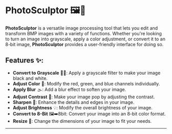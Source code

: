 # PhotoSculptor 🖼️🎨

**PhotoSculptor** is a versatile image processing tool that lets you edit and transform BMP images with a variety of functions. Whether you're looking to turn an image into grayscale, apply a color adjustment, or convert it to an 8-bit image, **PhotoSculptor** provides a user-friendly interface for doing so.

## Features ✨:

- **Convert to Grayscale** 🖤🤍: Apply a grayscale filter to make your image black and white.
- **Adjust Color** 🌈: Modify the red, green, and blue channels individually.
- **Apply Blur** 🌫️: Add a blur effect to soften your image.
- **Adjust Contrast** 🔲: Make your image pop by adjusting the contrast.
- **Sharpen** 🔪: Enhance the details and edges in your image.
- **Adjust Brightness** 💡: Modify the overall brightness of your image.
- **Convert to 8-Bit** 🖼️➡️8bit: Convert your image into an 8-bit color format.
- **Resize** 📏: Change the dimensions of your image to fit your needs.

---

